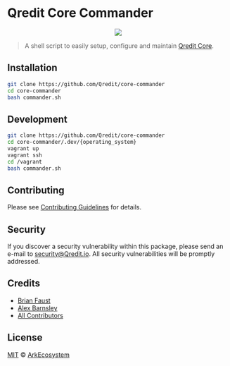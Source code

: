 # Qredit Core Commander

<p align="center">
    <img src="https://github.com/ArkEcosystem/core-commander/blob/master/banner.png" />
</p>

> A shell script to easily setup, configure and maintain [Qredit Core](https://github.com/Qredit/core).

## Installation

```bash
git clone https://github.com/Qredit/core-commander
cd core-commander
bash commander.sh
```

## Development

```sh
git clone https://github.com/Qredit/core-commander
cd core-commander/.dev/{operating_system}
vagrant up
vagrant ssh
cd /vagrant
bash commander.sh
```

## Contributing

Please see [Contributing Guidelines](https://docs.Qredit.io/guidebook/contribution-guidelines/contributing.html) for details.

## Security

If you discover a security vulnerability within this package, please send an e-mail to security@Qredit.io. All security vulnerabilities will be promptly addressed.

## Credits

- [Brian Faust](https://github.com/faustbrian)
- [Alex Barnsley](https://github.com/alexbarnsley)
- [All Contributors](https://github.com/ArkEcosystem/core-commander/graphs/contributors)

## License

[MIT](LICENSE) © [ArkEcosystem](https://ark.io)
